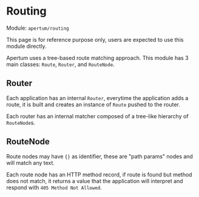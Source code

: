 # Routing

Module: `apertum/routing`

This page is for reference purpose only, users are expected to use this module directly.

Apertum uses a tree-based route matching approach. This module has 3 main classes: `Route`, `Router`, and `RouteNode`.

## Router

Each application has an internal `Router`, everytime the application adds a route, it is built and creates an instance of `Route` pushed to the router.

Each router has an internal matcher composed of a tree-like hierarchy of `RouteNode`s.

## RouteNode

Route nodes may have `{}` as identifier, these are "path params" nodes and will match any text.

Each route node has an HTTP method record, if route is found but method does not match, it returns a value that the application will interpret and respond with `405 Method Not Allowed`.
